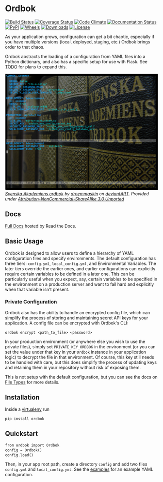 # Ordbok

[![Build Status](https://travis-ci.org/eriktaubeneck/ordbok.svg?branch=master)](https://travis-ci.org/eriktaubeneck/ordbok)
[![Coverage Status](https://img.shields.io/coveralls/eriktaubeneck/ordbok.svg)](https://coveralls.io/r/eriktaubeneck/ordbok)
[![Code Climate](https://codeclimate.com/github/eriktaubeneck/ordbok/badges/gpa.svg)](https://codeclimate.com/github/eriktaubeneck/ordbok)
[![Documentation Status](https://readthedocs.org/projects/ordbok/badge/?version=latest)](https://readthedocs.org/projects/ordbok/?badge=latest)
[![PyPI](https://img.shields.io/pypi/v/ordbok.svg)](https://pypi.python.org/pypi/ordbok/)
[![Wheels](https://img.shields.io/pypi/wheel/ordbok.svg)](https://pypi.python.org/pypi/ordbok/)
[![Downloads](https://img.shields.io/pypi/dm/ordbok.svg)](https://pypi.python.org/pypi/ordbok/)
[![License](https://img.shields.io/pypi/l/ordbok.svg)](https://pypi.python.org/pypi/ordbok/)

As your application grows, configuration can get a bit chaotic, especially if you have multiple versions (local, deployed, staging, etc.) Ordbok brings order to that chaos.

Ordbok abstracts the loading of a configuration from YAML files into a Python dictionary, and also has a specific setup for use with Flask. See [TODO](#todo) for plans to expand this.

![Svenska Akademiens ordbok](docs/config.png)
_<a href="http://droemmaskin.deviantart.com/art/Svenska-Akademiens-ordbok-197812735">Svenska Akademiens ordbok</a> by <span class="username-with-symbol u"><a class="u regular username" href="http://droemmaskin.deviantart.com/">droemmaskin</a><span class="user-symbol regular" data-quicktip-text="" data-show-tooltip="" data-gruser-type="regular"></span></span> on <a href="http://www.deviantart.com">deviantART</a>. Provided under [Attribution-NonCommercial-ShareAlike 3.0 Unported](http://creativecommons.org/licenses/by-nc-sa/3.0/legalcode)_


## Docs

[Full Docs](http://ordbok.readthedocs.org/en/latest) hosted by Read the Docs.

## Basic Usage

Ordbok is designed to allow users to define a hierarchy of YAML configuration files and specify environments. The default configuration has three tiers: `config.yml`, `local_config.yml`, and Environmental Variables. The later tiers override the earlier ones, and earlier configurations can explicitly require certain variables to be defined in a later one. This can be particularly useful when you expect, say, certain variables to be specified in the environment on a production server and want to fail hard and explicitly when that variable isn't present.

### Private Configuration

Ordbok also has the ability to handle an encrypted config file, which can simplify the process of storing and maintaining secret API keys for your application. A config file can be encrypted with Ordbok's CLI:

```
ordbok encrypt <path_to_file> <password>
```

In your production environment (or anywhere else you wish to use the private files), simply set `PRIVATE_KEY_ORDBOK` in the environment (or you can set the value under that key in your `Ordbok` instance in your application logic) to decrypt the file in that environment. Of course, this key still needs to be handled with care, but this does simplify the process of updating keys and retaining them in your repository without risk of exposing them.

This is not setup with the default configuration, but you can see the docs on [File Types](http://ordbok.readthedocs.org/en/latest/usage/filetypes/) for more details.

## Installation

Inside a [virtualenv](http://virtualenv.readthedocs.org/en/latest/) run

```
pip install ordbok
```

## Quickstart

```
from ordbok import Ordbok
config = Ordbok()
config.load()
```

Then, in your app root path, create a directory `config` and add two files `config.yml` and `local_config.yml`. See the [examples](http://ordbok.readthedocs.org/en/latest/usage/examples/) for an example YAML configuration.
